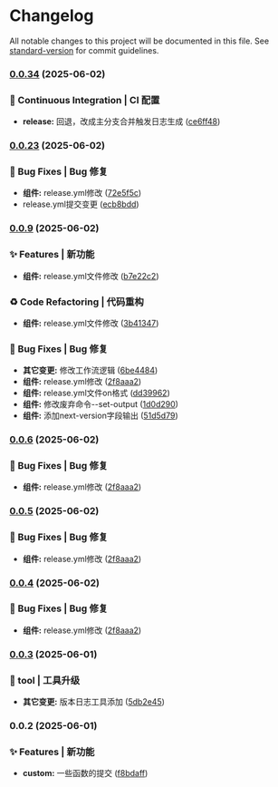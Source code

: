 # Changelog

All notable changes to this project will be documented in this file. See [standard-version](https://github.com/conventional-changelog/standard-version) for commit guidelines.

### [0.0.34](https://github.com/jcz-sudo4770/mianshi/compare/v0.0.33...v0.0.34) (2025-06-02)


### 👷 Continuous Integration | CI 配置

* **release:** 回退，改成主分支合并触发日志生成 ([ce6ff48](https://github.com/jcz-sudo4770/mianshi/commit/ce6ff48dd6b6926774d03bd4b1e184c5526cb735))

### [0.0.23](https://github.com/jcz-sudo4770/mianshi/compare/v0.0.22...v0.0.23) (2025-06-02)


### 🐛 Bug Fixes | Bug 修复

* **组件:** release.yml修改 ([72e5f5c](https://github.com/jcz-sudo4770/mianshi/commit/72e5f5cd09eef7021d9644130be97920e2d0697e))
* release.yml提交变更 ([ecb8bdd](https://github.com/jcz-sudo4770/mianshi/commit/ecb8bdd469efcb714bc5641e01052b92fd8124ad))

### [0.0.9](https://github.com/jcz-sudo4770/mianshi/compare/v0.0.8...v0.0.9) (2025-06-02)


### ✨ Features | 新功能

* **组件:** release.yml文件修改 ([b7e22c2](https://github.com/jcz-sudo4770/mianshi/commit/b7e22c24465880cfd3eed48456372f4599b93457))


### ♻️ Code Refactoring | 代码重构

* **组件:** release.yml文件修改 ([3b41347](https://github.com/jcz-sudo4770/mianshi/commit/3b41347c050fa925d77802dead3797cd8dcfb45d))


### 🐛 Bug Fixes | Bug 修复

* **其它变更:** 修改工作流逻辑 ([6be4484](https://github.com/jcz-sudo4770/mianshi/commit/6be448430623b58633e0a244c469a66c5a15ee3f))
* **组件:** release.yml修改 ([2f8aaa2](https://github.com/jcz-sudo4770/mianshi/commit/2f8aaa274307d893bcdfe72637c6bf1625e53ae8))
* **组件:** release.yml文件on格式 ([dd39962](https://github.com/jcz-sudo4770/mianshi/commit/dd39962c792a8dd53f3e28c84b934832422255d7))
* **组件:** 修改废弃命令--set-output ([1d0d290](https://github.com/jcz-sudo4770/mianshi/commit/1d0d290402c30a2805ae20aab1032eb749ab6baa))
* **组件:** 添加next-version字段输出 ([51d5d79](https://github.com/jcz-sudo4770/mianshi/commit/51d5d79c6f5129a637f9f1c6596aecf835eb3484))

### [0.0.6](https://github.com/jcz-sudo4770/mianshi/compare/v0.0.8...v0.0.6) (2025-06-02)


### 🐛 Bug Fixes | Bug 修复

* **组件:** release.yml修改 ([2f8aaa2](https://github.com/jcz-sudo4770/mianshi/commit/2f8aaa274307d893bcdfe72637c6bf1625e53ae8))

### [0.0.5](https://github.com/jcz-sudo4770/mianshi/compare/v0.0.8...v0.0.5) (2025-06-02)


### 🐛 Bug Fixes | Bug 修复

* **组件:** release.yml修改 ([2f8aaa2](https://github.com/jcz-sudo4770/mianshi/commit/2f8aaa274307d893bcdfe72637c6bf1625e53ae8))

### [0.0.4](https://github.com/jcz-sudo4770/mianshi/compare/v0.0.8...v0.0.4) (2025-06-02)


### 🐛 Bug Fixes | Bug 修复

* **组件:** release.yml修改 ([2f8aaa2](https://github.com/jcz-sudo4770/mianshi/commit/2f8aaa274307d893bcdfe72637c6bf1625e53ae8))

### [0.0.3](https://github.com/jcz-sudo4770/mianshi/compare/v0.0.2...v0.0.3) (2025-06-01)


### 🚀 tool | 工具升级

* **其它变更:** 版本日志工具添加 ([5db2e45](https://github.com/jcz-sudo4770/mianshi/commit/5db2e4581002adff6253a499509e9da468c95fb5))

### 0.0.2 (2025-06-01)


### ✨ Features | 新功能

* **custom:** 一些函数的提交 ([f8bdaff](https://github.com/jcz-sudo4770/mianshi/commit/f8bdaffd860bba580d38421e0449fb1b2714bfe3))
